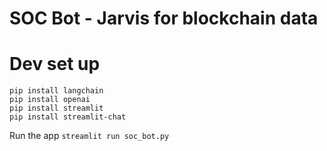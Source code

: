 # SOC Bot - Jarvis for blockchain data

# Dev set up 
```
pip install langchain
pip install openai
pip install streamlit
pip install streamlit-chat
```

Run the app
`streamlit run soc_bot.py`
